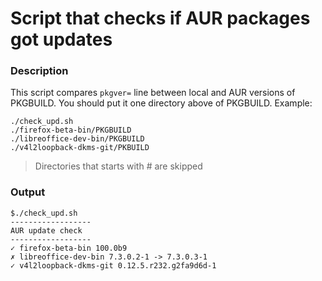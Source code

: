 # Script that checks if AUR packages got updates

### Description

This script compares `pkgver=` line between local and AUR versions of PKGBUILD. You should put it one directory above of PKGBUILD. Example:

```
./check_upd.sh
./firefox-beta-bin/PKGBUILD
./libreoffice-dev-bin/PKGBUILD
./v4l2loopback-dkms-git/PKBUILD
```

> Directories that starts with # are skipped

### Output

```
$./check_upd.sh 
------------------
AUR update check
------------------
✓ firefox-beta-bin 100.0b9
✗ libreoffice-dev-bin 7.3.0.2-1 -> 7.3.0.3-1
✓ v4l2loopback-dkms-git 0.12.5.r232.g2fa9d6d-1
```
